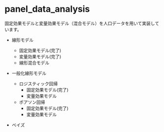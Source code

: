 # panel_data_analysis
固定効果モデルと変量効果モデル（混合モデル）を人口データを用いて実装しています。

- 線形モデル
  - 固定効果モデル(完了)
  - 変量効果モデル(完了)
  - 線形混合モデル

- 一般化線形モデル
  - ロジスティック回帰
    - 固定効果モデル(完了)
    - 変量効果モデル
  - ポアソン回帰
    - 固定効果モデル(完了)
    - 変量効果モデル
   
- ベイズ

